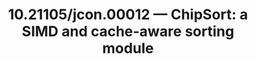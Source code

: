 ---
title: "10.21105/jcon.00012 — ChipSort: a SIMD and cache-aware sorting module"
layout: paper
kind: single
key: "jcon.00012"
---